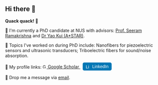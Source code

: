 ## Hi there 👋
**Quack quack!** 🦆

🙉 I'm currently a PhD candidate at NUS with advisors: [Prof. Seeram Ramakrishna](https://scholar.google.com/citations?user=a49NVmkAAAAJ&hl=en&inst=3212728378801010220&oi=ao) and [Dr Yao Kui (A*STAR)](https://scholar.google.com/citations?user=dbOz9_MAAAAJ&hl=en&inst=3212728378801010220).

📖 Topics I've worked on during PhD include: 
Nanofibers for piezoelectric sensors and ultrasonic transducers; Triboelectric fibers for sound/noise absorption.

👀 My profile links:
<a href="https://scholar.google.com/citations?hl=en&user=CNj9GSsAAAAJ" target="_blank">
  <img src="https://upload.wikimedia.org/wikipedia/commons/thumb/c/c7/Google_Scholar_logo.svg/32px-Google_Scholar_logo.svg.png" alt="Google Scholar" width="13" height="13">
  Google Scholar
</a> &nbsp; <a href="https://www.linkedin.com/in/jing-cheng-l-1b137b204/" target="_blank" style="text-decoration: none;">
  <span style="display: inline-flex; align-items: center; background-color: #0077B5; color: white; padding: 5px 10px; border-radius: 5px; font-family: Arial, sans-serif;">
    <img src="https://upload.wikimedia.org/wikipedia/commons/thumb/c/ca/LinkedIn_logo_initials.png/20px-LinkedIn_logo_initials.png" alt="LinkedIn" width="13" height="13" style="margin-right: 8px;">
    LinkedIn
  </span>
</a>

💓 Drop me a message via [email](mailto:jingcheng@u.nus.edu).

<!--
**ginwithpepsi/ginwithpepsi** is a ✨ _special_ ✨ repository because its `README.md` (this file) appears on your GitHub profile.

Here are some ideas to get you started:

- 🔭 I’m currently working on ...
- 🌱 I’m currently learning ...
- 👯 I’m looking to collaborate on ...
- 🤔 I’m looking for help with ...
- 💬 Ask me about ...
- 📫 How to reach me: ...
- 😄 Pronouns: ...
- ⚡ Fun fact: ...
-->

